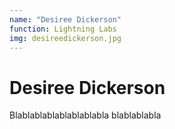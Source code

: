 ```yaml
---
name: "Desiree Dickerson"
function: Lightning Labs
img: desireedickerson.jpg
---
```


# Desiree Dickerson
 
Blablablablablablablabla
blablablabla

